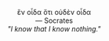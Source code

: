 <p align="center">ἓν οἶδα ὅτι οὐδὲν οἶδα<br/>— Socrates<br/><i>"I know that I know nothing."</i></p>
